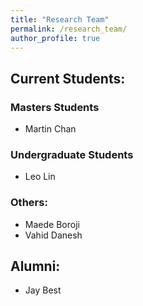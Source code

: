```yaml
---
title: "Research Team"
permalink: /research_team/
author_profile: true
---
```

## Current Students:
### Masters Students
- Martin Chan

### Undergraduate Students
- Leo Lin

### Others:
- Maede Boroji
- Vahid Danesh

## Alumni:
- Jay Best